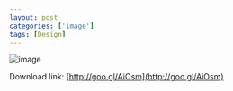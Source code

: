 ```yaml
---
layout: post
categories: ['image']
tags: [Design]
---
```


![image](http://fangming.li/wimgs/blog/chrome-icon.jpg)

Download link: [http://goo.gl/AiOsm](http://goo.gl/AiOsm)